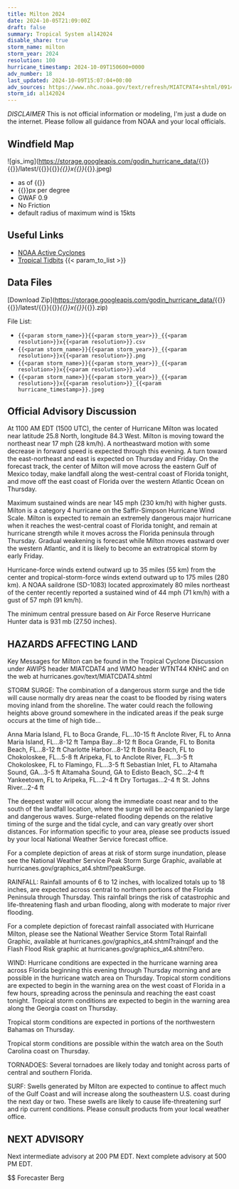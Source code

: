 ```yaml
---
title: Milton 2024
date: 2024-10-05T21:09:00Z
draft: false
summary: Tropical System al142024
disable_share: true
storm_name: milton
storm_year: 2024
resolution: 100
hurricane_timestamp: 2024-10-09T150600+0000
adv_number: 18
last_updated: 2024-10-09T15:07:04+00:00
adv_sources: https://www.nhc.noaa.gov/text/refresh/MIATCPAT4+shtml/091456.shtml;https://www.nhc.noaa.gov/refresh/graphics_at4+shtml/092734.shtml?cone
storm_id: al142024
---
```

*DISCLAIMER* This is not official information or modeling, I'm just a dude on the internet.  Please follow all guidance from NOAA and your local officials.

## Windfield Map
![gis_img](https://storage.googleapis.com/godin_hurricane_data/{{<param storm_name>}}{{<param storm_year>}}/latest/{{<param storm_name>}}{{<param storm_year>}}_{{<param resolution>}}x{{<param resolution>}}_{{<param hurricane_timestamp>}}.jpeg)

- as of {{<param last_updated>}}
- {{<param resolution>}}px per degree
- GWAF 0.9
- No Friction
- default radius of maximum wind is 15kts

## Useful Links
- [NOAA Active Cyclones](https://www.nhc.noaa.gov/)
- [Tropical Tidbits](https://www.tropicaltidbits.com/storminfo/)
{{< param_to_list >}}

## Data Files
[Download Zip](https://storage.googleapis.com/godin_hurricane_data/{{<param storm_name>}}{{<param storm_year>}}/latest/{{<param storm_name>}}{{<param storm_year>}}_{{<param resolution>}}x{{<param resolution>}}_{{<param hurricane_timestamp>}}.zip)

File List:
- `{{<param storm_name>}}{{<param storm_year>}}_{{<param resolution>}}x{{<param resolution>}}.csv`
- `{{<param storm_name>}}{{<param storm_year>}}_{{<param resolution>}}x{{<param resolution>}}.png`
- `{{<param storm_name>}}{{<param storm_year>}}_{{<param resolution>}}x{{<param resolution>}}.wld`
- `{{<param storm_name>}}{{<param storm_year>}}_{{<param resolution>}}x{{<param resolution>}}_{{<param hurricane_timestamp>}}.jpeg`


## Official Advisory Discussion
At 1100 AM EDT (1500 UTC), the center of Hurricane Milton was
located near latitude 25.8 North, longitude 84.3 West.  Milton is
moving toward the northeast near 17 mph (28 km/h).  A northeastward
motion with some decrease in forward speed is expected through this
evening.  A turn toward the east-northeast and east is expected on
Thursday and Friday.  On the forecast track, the center of Milton
will move across the eastern Gulf of Mexico today, make landfall
along the west-central coast of Florida tonight, and move off the
east coast of Florida over the western Atlantic Ocean on Thursday.
 
Maximum sustained winds are near 145 mph (230 km/h) with higher
gusts.  Milton is a category 4 hurricane on the Saffir-Simpson
Hurricane Wind Scale.  Milton is expected to remain an extremely
dangerous major hurricane when it reaches the west-central coast of
Florida tonight, and remain at hurricane strength while it moves
across the Florida peninsula through Thursday.  Gradual weakening
is forecast while Milton moves eastward over the western Atlantic,
and it is likely to become an extratropical storm by early Friday.
 
Hurricane-force winds extend outward up to 35 miles (55 km) from the
center and tropical-storm-force winds extend outward up to 175 miles
(280 km). A NOAA saildrone (SD-1083) located approximately 80 miles
northeast of the center recently reported a sustained wind of 44 mph
(71 km/h) with a gust of 57 mph (91 km/h).
 
The minimum central pressure based on Air Force Reserve Hurricane 
Hunter data is 931 mb (27.50 inches).
 
 
HAZARDS AFFECTING LAND
----------------------
Key Messages for Milton can be found in the Tropical Cyclone
Discussion under AWIPS header MIATCDAT4 and WMO header WTNT44 KNHC
and on the web at hurricanes.gov/text/MIATCDAT4.shtml
 
STORM SURGE: The combination of a dangerous storm surge and the
tide will cause normally dry areas near the coast to be flooded by
rising waters moving inland from the shoreline.  The water could
reach the following heights above ground somewhere in the indicated
areas if the peak surge occurs at the time of high tide...
 
Anna Maria Island, FL to Boca Grande, FL...10-15 ft
Anclote River, FL to Anna Maria Island, FL...8-12 ft
Tampa Bay...8-12 ft
Boca Grande, FL to Bonita Beach, FL...8-12 ft
Charlotte Harbor...8-12 ft
Bonita Beach, FL to Chokoloskee, FL...5-8 ft
Aripeka, FL to Anclote River, FL...3-5 ft
Chokoloskee, FL to Flamingo, FL...3-5 ft
Sebastian Inlet, FL to Altamaha Sound, GA...3-5 ft
Altamaha Sound, GA to Edisto Beach, SC...2-4 ft
Yankeetown, FL to Aripeka, FL...2-4 ft
Dry Tortugas...2-4 ft
St. Johns River...2-4 ft
 
The deepest water will occur along the immediate coast near and to
the south of the landfall location, where the surge will be
accompanied by large and dangerous waves.  Surge-related flooding
depends on the relative timing of the surge and the tidal cycle,
and can vary greatly over short distances.  For information
specific to your area, please see products issued by your local
National Weather Service forecast office.
 
For a complete depiction of areas at risk of storm surge
inundation, please see the National Weather Service Peak Storm
Surge Graphic, available at
hurricanes.gov/graphics_at4.shtml?peakSurge.
 
RAINFALL: Rainfall amounts of 6 to 12 inches, with localized totals
up to 18 inches, are expected across central to northern portions of
the Florida Peninsula through Thursday.  This rainfall brings the
risk of catastrophic and life-threatening flash and urban flooding,
along with moderate to major river flooding.
 
For a complete depiction of forecast rainfall associated with
Hurricane Milton, please see the National Weather Service Storm
Total Rainfall Graphic, available at
hurricanes.gov/graphics_at4.shtml?rainqpf and the Flash Flood Risk
graphic at hurricanes.gov/graphics_at4.shtml?ero.
 
WIND: Hurricane conditions are expected in the hurricane warning
area across Florida beginning this evening through Thursday morning
and are possible in the hurricane watch area on Thursday.  Tropical
storm conditions are expected to begin in the warning area on the
west coast of Florida in a few hours, spreading across the peninsula
and reaching the east coast tonight.  Tropical storm conditions are
expected to begin in the warning area along the Georgia coast on
Thursday.
 
Tropical storm conditions are expected in portions of the
northwestern Bahamas on Thursday.
 
Tropical storm conditions are possible within the watch area
on the South Carolina coast on Thursday.
 
TORNADOES: Several tornadoes are likely today and tonight across
parts of central and southern Florida.
 
SURF:  Swells generated by Milton are expected to continue to affect
much of the Gulf Coast and will increase along the southeastern U.S.
coast during the next day or two.  These swells are likely to cause
life-threatening surf and rip current conditions.  Please consult
products from your local weather office.
 
 
NEXT ADVISORY
-------------
Next intermediate advisory at 200 PM EDT.
Next complete advisory at 500 PM EDT.
 
$$
Forecaster Berg